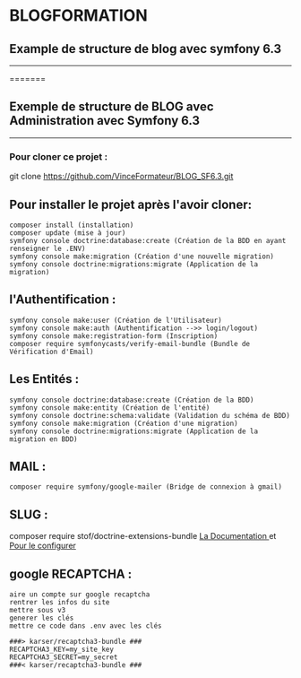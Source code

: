 
# BLOGFORMATION
## Example de structure de blog avec symfony 6.3
***
=======


## Exemple de structure de BLOG avec Administration avec Symfony 6.3 

***

### Pour cloner ce projet :
git clone https://github.com/VinceFormateur/BLOG_SF6.3.git


## Pour installer le projet après l'avoir cloner:
```
composer install (installation)
composer update (mise à jour)
symfony console doctrine:database:create (Création de la BDD en ayant renseigner le .ENV)
symfony console make:migration (Création d'une nouvelle migration)
symfony console doctrine:migrations:migrate (Application de la migration)
```

## l'Authentification :
```
symfony console make:user (Création de l'Utilisateur)
symfony console make:auth (Authentification -->> login/logout)
symfony console make:registration-form (Inscription)
composer require symfonycasts/verify-email-bundle (Bundle de Vérification d'Email)
```

## Les Entités :
```
symfony console doctrine:database:create (Création de la BDD)
symfony console make:entity (Création de l'entité)
symfony console doctrine:schema:validate (Validation du schéma de BDD)
symfony console make:migration (Création d'une migration)
symfony console doctrine:migrations:migrate (Application de la migration en BDD)
```

## MAIL :
```
composer require symfony/google-mailer (Bridge de connexion à gmail)
```

## SLUG :
composer require stof/doctrine-extensions-bundle
[ La Documentation ](https://symfony.com/bundles/StofDoctrineExtensionsBundle/current/index.html)
 et [  Pour le configurer  ](https://github.com/doctrine-extensions/DoctrineExtensions/blob/main/doc/sluggable.md)


## google RECAPTCHA :
```
aire un compte sur google recaptcha
rentrer les infos du site
mettre sous v3 
generer les clés
mettre ce code dans .env avec les clés

###> karser/recaptcha3-bundle ###
RECAPTCHA3_KEY=my_site_key
RECAPTCHA3_SECRET=my_secret
###< karser/recaptcha3-bundle ###



```